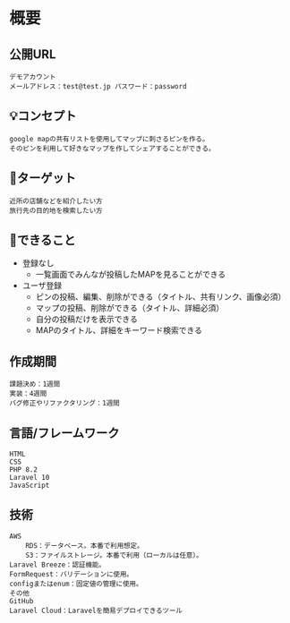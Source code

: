 # 概要
## 公開URL
    デモアカウント 
    メールアドレス：test@test.jp パスワード：password
## 💡コンセプト
    google mapの共有リストを使用してマップに刺さるピンを作る。
    そのピンを利用して好きなマップを作してシェアすることができる。
## 🎯ターゲット
    近所の店舗などを紹介したい方
    旅行先の目的地を検索したい方
## 🐀できること
- 登録なし
    * 一覧画面でみんなが投稿したMAPを見ることができる
- ユーザ登録
    * ピンの投稿、編集、削除ができる（タイトル、共有リンク、画像必須）
    * マップの投稿、削除ができる（タイトル、詳細必須）
    * 自分の投稿だけを表示できる
    * MAPのタイトル、詳細をキーワード検索できる
## 作成期間
    課題決め：1週間
    実装：4週間
    バグ修正やリファクタリング：1週間
## 言語/フレームワーク
    HTML
    CSS
    PHP 8.2
    Laravel 10
    JavaScript
## 技術
    AWS
        RDS：データベース。本番で利用想定。
        S3：ファイルストレージ。本番で利用（ローカルは任意）。
    Laravel Breeze：認証機能。
    FormRequest：バリデーションに使用。
    configまたはenum：固定値の管理に使用。
    その他
    GitHub
    Laravel Cloud：Laravelを簡易デプロイできるツール